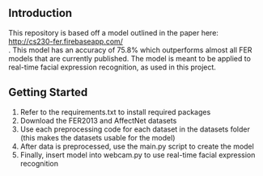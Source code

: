 ## Introduction
This repository is based off a model outlined in the paper here: http://cs230-fer.firebaseapp.com/ <br>. This model has an accuracy of 75.8% which outperforms almost all FER models that are currently published.
The model is meant to be applied to real-time facial expression recognition, as used in this project.

## Getting Started
1. Refer to the requirements.txt to install required packages
2. Download the FER2013 and AffectNet datasets
3. Use each preprocessing code for each dataset in the datasets folder (this makes the datasets usable for the model)
4. After data is preprocessed, use the main.py script to create the model
5. Finally, insert model into webcam.py to use real-time facial expression recognition
